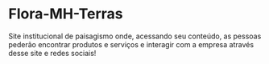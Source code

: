 # Flora-MH-Terras
Site institucional de paisagismo onde, acessando seu conteúdo, as pessoas pederão encontrar produtos e serviços e interagir com a empresa através desse site e redes sociais!
